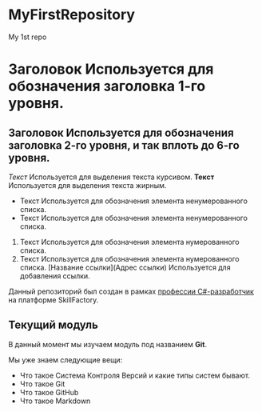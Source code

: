 # MyFirstRepository
My 1st repo

# Заголовок	Используется для обозначения заголовка 1-го уровня.
## Заголовок	Используется для обозначения заголовка 2-го уровня, и так вплоть до 6-го уровня.
*Текст*	Используется для выделения текста курсивом.
**Текст**	Используется для выделения текста жирным.
* Текст	Используется для обозначения элемента ненумерованного списка.
* Текст	Используется для обозначения элемента ненумерованного списка.

1. Текст	Используется для обозначения элемента нумерованного списка.
2. Текст	Используется для обозначения элемента нумерованного списка.
[Название ссылки](Адрес ссылки)	Используется для добавления ссылки.

Данный репозиторий был создан в рамках [профессии C#-разработчик](https://skillfactory.ru/csharp) на платформе SkillFactory.

## Текущий модуль
В данный момент мы изучаем модуль под названием **Git**.

Мы уже знаем следующие вещи:
* Что такое Система Контроля Версий и какие типы систем бывают.
* Что такое Git
* Что такое GitHub
* Что такое Markdown